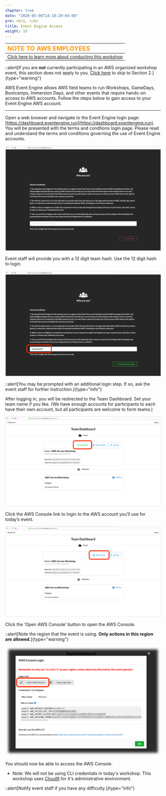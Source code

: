 ```yaml
---
chapter: true
date: "2020-05-06T14:10:29-04:00"
pre: <b>1. </b>
title: Event Engine Access
weight: 10
---
```


| <span style="color: #FF9900;font-weight\:bold;font-size:20px">NOTE TO AWS EMPLOYEES</span> |
| :------------- | 
|  [Click here to learn more about conducting this workshop](https://tiny.amazon.com/1122nltrb/wamazbinviewAWSTeamTFCMana)| 


::alert[If you are ***not*** currently participating in an AWS organized workshop event, this section does not apply to you. [Click here](/installation) to skip to Section 2.]{type="warning"}

AWS Event Engine allows AWS field teams to run Workshops, GameDays, Bootcamps, Immersion Days, and other events that require hands-on access to AWS accounts. Follow the steps below to gain access to your Event Engine AWS account.

---

Open a web browser and navigate to the Event Engine login page: [https://dashboard.eventengine.run](https://dashboard.eventengine.run). You will be presented with the terms and condtions login page.  Please read and understand the terms and conditions governing the use of Event Engine accounts.

![EventEngine](/static/images/ee/ee.png)

Event staff will provide you with a 12 digit team hash. Use the 12 digit hash to login.

![EventEngine](/static/images/ee/ee2.png)

::alert[You may be prompted with an additional login step. If so, ask the event staff for further instruction.]{type="info"}

After logging in, you will be redirected to the Team Dashboard. Set your team name if you like.  (We have enough accounts for participants to each have their own account, but all participants are welcome to form teams.)


![EventEngine](/static/images/ee/ee3.png)

Click the AWS Console link to login to the AWS account you’ll use for today’s event.

![EventEngine](/static/images/ee/ee4.png)

Click the ‘Open AWS Console’ button to open the AWS Console. 

::alert[Note the region that the event is using. **Only actions in this region are allowed.**]{type="warning"}

![EventEngine](/static/images/ee/ee5.png)
 
You should now be able to access the AWS Console.

* Note: We will not be using CLI credentials in today's workshop. This workshop uses [Cloud9](https://aws.amazon.com/cloud9/) for it's administrative environment.

::alert[Notify event staff if you have any difficulty.]{type="info"}